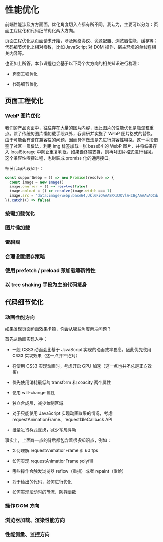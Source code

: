 # 性能优化

前端性能涉及方方面面，优化角度切入点都有所不同。我认为，主要可以分为：页面工程优化和代码细节优化两大方向。

页面工程优化从页面请求开始，涉及网络协议、资源配置、浏览器性能、缓存等；代码细节优化上相对零散，比如 JavaScript 对 DOM 操作，宿主环境的单线程相关内容等。

也正如上所答，本节课程也会基于以下两个大方向的相关知识进行梳理：

- 页面工程优化

- 代码细节优化

## 页面工程优化

### WebP 图片优化

我们的产品页面中，往往存在大量的图片内容，因此图片的性能优化是瓶颈和重点。除了传统的图片懒加载手段以外，我调研并实施了 WebP 图片格式的替换。由于可能会有潜在兼容性的问题，因而具体做法是先进行兼容性嗅探。这一手段借鉴了社区一贯做法，利用 img 标签加载一张 base64 的 WebP 图片，并将结果存入 localStorage 中防止重复判断。如果该终端支持，则再对图片格式进行替换。这个兼容性嗅探过程，也封装成 promise 化的通用接口。

相关代码片段如下：

```js
const supportWebp = () => new Promise(resolve => {
  const image = new Image()
  image.onerror = () => resolve(false)
  image.onload = () => resolve(image.width === 1)
  image.src = 'data:image/webp;base64,UklGRiQAAABXRUJQVlA4IBgAAAAwAQCdASoBAAEAAwA0JaQAA3AA/vuUAAA='
}).catch(() => false)
```

### 按需加载优化

### 图片懒加载

### 雪碧图

### 合理设置缓存策略

### 使用 prefetch / preload 预加载等新特性

### 以 tree shaking 手段为主的代码瘦身

## 代码细节优化

### 动画性能方向

如果发现页面动画效果卡顿，你会从哪些角度解决问题？

首先从动画实现入手：

- 一般 CSS3 动画会比基于 JavaScript 实现的动画效率要高，因此优先使用 CSS3 实现效果（这一点并不绝对）

- 在使用 CSS3 实现动画时，考虑开启 GPU 加速（这一点也并不总是正向效果）

- 优先使用消耗最低的 transform 和 opacity 两个属性

- 使用 will-change 属性

- 独立合成层，减少绘制区域

- 对于只能使用 JavaScript 实现动画效果的情况，考虑 requestAnimationFrame、requestIdleCallback API

- 批量进行样式变换，减少布局抖动

事实上，上面每一点的背后都包含着很多知识点，例如：

- 如何理解 requestAnimationFrame 和 60 fps

- 如何实现 requestAnimationFrame polyfill

- 哪些操作会触发浏览器 reflow（重排）或者 repaint（重绘）

- 对于给出的代码，如何进行优化

- 如何实现滚动时的节流、防抖函数

### 操作 DOM 方向

### 浏览器加载、渲染性能方向

### 性能测量、监控方向

